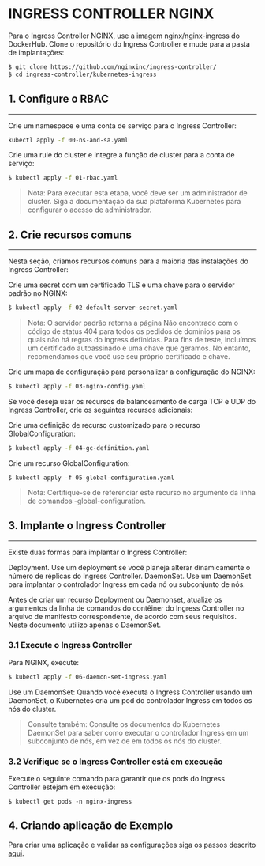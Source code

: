 # INGRESS CONTROLLER NGINX

Para o Ingress Controller NGINX, use a imagem nginx/nginx-ingress do DockerHub.
Clone o repositório do Ingress Controller e mude para a pasta de implantações:

```bash
$ git clone https://github.com/nginxinc/ingress-controller/
$ cd ingress-controller/kubernetes-ingress
```

## 1. Configure o RBAC
-----------------------

Crie um namespace e uma conta de serviço para o Ingress Controller:

```bash
kubectl apply -f 00-ns-and-sa.yaml
```
Crie uma rule do cluster e integre a função de cluster para a conta de serviço:

```bash
$ kubectl apply -f 01-rbac.yaml
```

> Nota: Para executar esta etapa, você deve ser um administrador de cluster. Siga a documentação da sua plataforma Kubernetes para configurar o acesso de administrador.

## 2. Crie recursos comuns
-----------------------

Nesta seção, criamos recursos comuns para a maioria das instalações do Ingress Controller:

Crie uma secret com um certificado TLS e uma chave para o servidor padrão no NGINX:

```bash
$ kubectl apply -f 02-default-server-secret.yaml
```

> Nota: O servidor padrão retorna a página Não encontrado com o código de status 404 para todos os pedidos de domínios para os quais não há regras do ingress definidas. Para fins de teste, incluímos um certificado autoassinado e uma chave que geramos. No entanto, recomendamos que você use seu próprio certificado e chave.

Crie um mapa de configuração para personalizar a configuração do NGINX:

```bash
$ kubectl apply -f 03-nginx-config.yaml
```

Se você deseja usar os recursos de balanceamento de carga TCP e UDP do Ingress Controller, crie os seguintes recursos adicionais:

Crie uma definição de recurso customizado para o recurso GlobalConfiguration:

```bash
$ kubectl apply -f 04-gc-definition.yaml
```

Crie um recurso GlobalConfiguration:

```
$ kubectl apply -f 05-global-configuration.yaml
```

> Nota: Certifique-se de referenciar este recurso no argumento da linha de comandos -global-configuration.

## 3. Implante o Ingress Controller
------------------------------------

Existe duas formas para implantar o Ingress Controller:

Deployment. Use um deployment se você planeja alterar dinamicamente o número de réplicas do Ingress Controller.
DaemonSet. Use um DaemonSet para implantar o controlador Ingress em cada nó ou subconjunto de nós.

Antes de criar um recurso Deployment ou Daemonset, atualize os argumentos da linha de comandos do contêiner do Ingress Controller no arquivo de manifesto correspondente, de acordo com seus requisitos.
Neste documento utilizo apenas o DaemonSet.

### 3.1 Execute o Ingress Controller
Para NGINX, execute:

```bash
$ kubectl apply -f 06-daemon-set-ingress.yaml
```

Use um DaemonSet: Quando você executa o Ingress Controller usando um DaemonSet, o Kubernetes cria um pod do controlador Ingress em todos os nós do cluster.

> Consulte também: Consulte os documentos do Kubernetes DaemonSet para saber como executar o controlador Ingress em um subconjunto de nós, em vez de em todos os nós do cluster.

### 3.2 Verifique se o Ingress Controller está em execução
Execute o seguinte comando para garantir que os pods do Ingress Controller estejam em execução:

```
$ kubectl get pods -n nginx-ingress
```

## 4. Criando aplicação de Exemplo

Para criar uma aplicação e validar as configurações siga os passos descrito [aqui](../example/README.md).